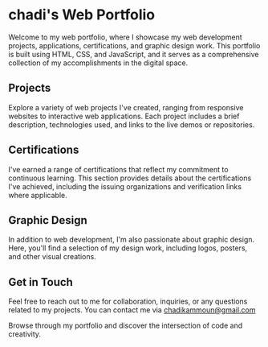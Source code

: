 # chadi's Web Portfolio

Welcome to my web portfolio, where I showcase my web development projects, applications, certifications, and graphic design work. This portfolio is built using HTML, CSS, and JavaScript, and it serves as a comprehensive collection of my accomplishments in the digital space.

## Projects

Explore a variety of web projects I've created, ranging from responsive websites to interactive web applications. Each project includes a brief description, technologies used, and links to the live demos or repositories.

## Certifications

I've earned a range of certifications that reflect my commitment to continuous learning. This section provides details about the certifications I've achieved, including the issuing organizations and verification links where applicable.

## Graphic Design

In addition to web development, I'm also passionate about graphic design. Here, you'll find a selection of my design work, including logos, posters, and other visual creations.

## Get in Touch

Feel free to reach out to me for collaboration, inquiries, or any questions related to my projects. You can contact me via chadikammoun@gmail.com

Browse through my portfolio and discover the intersection of code and creativity.
